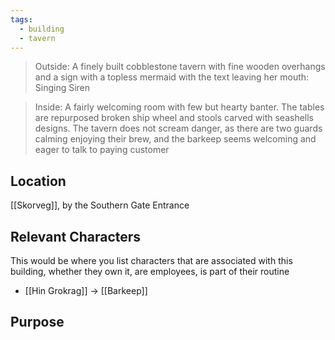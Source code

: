 ```yaml
---
tags:
  - building
  - tavern
---
```

> Outside: A finely built cobblestone tavern with fine wooden overhangs and a sign with a topless mermaid with the text leaving her mouth: Singing Siren

> Inside: A fairly welcoming room with few but hearty banter. The tables are repurposed broken ship wheel and stools carved with seashells designs.
> The tavern does not scream danger, as there are two guards calming enjoying their brew, and the barkeep seems welcoming and eager to talk to paying customer
## Location
[[Skorveg]], by the Southern Gate Entrance
## Relevant Characters
This would be where you list characters that are associated with this building, whether they own it, are employees, is part of their routine
- [[Hin Grokrag]] -> [[Barkeep]]
## Purpose